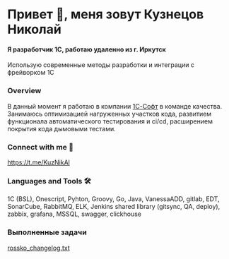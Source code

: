 # Привет 👋, меня зовут Кузнецов Николай
#### Я разработчик 1С, работаю удаленно из г. Иркутск

Использую современные методы разработки и интеграции с фрейворком 1С

### Overview
В данный момент я работаю в компании [1С-Софт](https://1csoft.ru/) в команде качества. Занимаюсь оптимизацией нагруженных участков кода, развитием функционала автоматического тестирования и ci/cd, расширением покрытия кода дымовыми тестами.

### Connect with me 👀
https://t.me/KuzNikAl

### Languages and Tools 🛠
1C (BSL), Onescript, Pyhton, Groovy, Go, Java, VanessaADD, gitlab, EDT, SonarCube, RabbitMQ, ELK, Jenkins shared library (gitsync, QA, deploy), zabbix, grafana, MSSQL, swagger, clickhouse

### Выполненные задачи
[rossko_changelog.txt](https://gist.github.com/kuzyara/dbb2e32f017fc3b4086a1e25fb0f7d2f)

<!--
**kuzyara/kuzyara** is a ✨ _special_ ✨ repository because its `README.md` (this file) appears on your GitHub profile.

Here are some ideas to get you started:

- 🔭 I’m currently working on ...
- 🌱 I’m currently learning ...
- 👯 I’m looking to collaborate on ...
- 🤔 I’m looking for help with ...
- 💬 Ask me about ...
- 📫 How to reach me: ...
- 😄 Pronouns: ...
- ⚡ Fun fact: ...
-->

